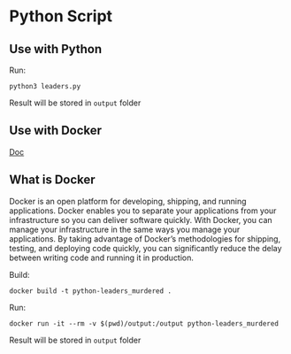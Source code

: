 # Python Script

## Use with Python

Run:
```
python3 leaders.py 
```
Result will be stored in `output` folder

## Use with Docker
[Doc](https://runnable.com/docker/python/dockerize-your-python-application)

## What is Docker

Docker is an open platform for developing, shipping, and running applications. Docker enables you to separate your applications from your infrastructure so you can deliver software quickly. With Docker, you can manage your infrastructure in the same ways you manage your applications. By taking advantage of Docker’s methodologies for shipping, testing, and deploying code quickly, you can significantly reduce the delay between writing code and running it in production.

Build:
```
docker build -t python-leaders_murdered .
```

Run:
```
docker run -it --rm -v $(pwd)/output:/output python-leaders_murdered
```

Result will be stored in `output` folder
